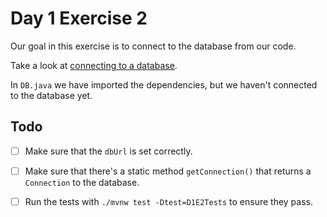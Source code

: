 # Day 1 Exercise 2

Our goal in this exercise is to connect to the database from our code.

Take a look at
[connecting to a database](https://tech-docs.corndel.com/javalin/connecting-to-a-database.html).

In `DB.java` we have imported the dependencies, but we haven't connected to the
database yet.

## Todo

- [ ] Make sure that the `dbUrl` is set correctly.

- [ ] Make sure that there's a static method `getConnection()` that returns a
      `Connection` to the database.

- [ ] Run the tests with `./mvnw test -Dtest=D1E2Tests` to ensure they pass.
